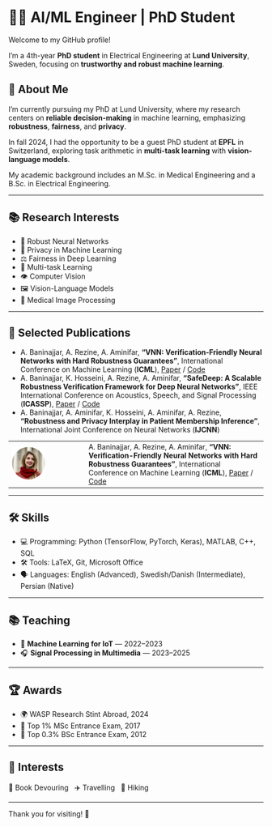 # 👩‍💻 AI/ML Engineer | PhD Student

Welcome to my GitHub profile! 

I’m a 4th-year **PhD student** in Electrical Engineering at **Lund University**, Sweden, focusing on **trustworthy and robust machine learning**.

## 🔬 About Me

I’m currently pursuing my PhD at Lund University, where my research centers on **reliable decision-making** in machine learning, emphasizing **robustness**, **fairness**, and **privacy**. 

In fall 2024, I had the opportunity to be a guest PhD student at **EPFL** in Switzerland, exploring task arithmetic in **multi-task learning** with **vision-language models**.

My academic background includes an M.Sc. in Medical Engineering and a B.Sc. in Electrical Engineering.

---

## 📚 Research Interests

- 🧠 Robust Neural Networks  
- 🔐 Privacy in Machine Learning  
- ⚖️ Fairness in Deep Learning  
- 🔗 Multi-task Learning  
- 👁️ Computer Vision  
- 🖼️ Vision-Language Models  
- 🧬 Medical Image Processing
 
---

## 📝 Selected Publications

- A. Baninajjar, A. Rezine, A. Aminifar, **“VNN: Verification-Friendly Neural Networks with Hard Robustness Guarantees”**, International Conference on Machine Learning (**ICML**), [Paper](https://openreview.net/pdf?id=gUFufRkzjV) / [Code](https://github.com/anahitabn94/VNN) 
- A. Baninajjar, K. Hosseini, A. Rezine, A. Aminifar, **“SafeDeep: A Scalable Robustness Verification Framework for Deep Neural Networks”**, IEEE International Conference on Acoustics, Speech, and Signal Processing (**ICASSP**), [Paper](https://portal.research.lu.se/files/141851887/SafeDeep.pdf) / [Code](https://github.com/anahitabn94/SafeDeep)
- A. Baninajjar, A. Aminifar, K. Hosseini, A. Aminifar, A. Rezine, **“Robustness and Privacy Interplay in Patient Membership Inference”**, International Joint Conference on Neural Networks (**IJCNN**)
<table style="border: none; border-collapse: collapse; box-shadow: none;">
  <tr>
    <td style="border: none; padding-right: 15px;" width="30%">
      <img src="/img/Anahita.png" width="50%">
    </td>
    <td style="border: none;">
      A. Baninajjar, A. Rezine, A. Aminifar, <strong>“VNN: Verification-Friendly Neural Networks with Hard Robustness Guarantees”</strong>, International Conference on Machine Learning (<strong>ICML</strong>), <a href="https://openreview.net/pdf?id=gUFufRkzjV">Paper</a> / <a href="https://github.com/anahitabn94/VNN">Code</a>
    </td>
  </tr>
</table>


 
---

## 🛠️ Skills

- 💻 Programming: Python (TensorFlow, PyTorch, Keras), MATLAB, C++, SQL  
- 🛠️ Tools: LaTeX, Git, Microsoft Office 
- 🗣️ Languages: English (Advanced), Swedish/Danish (Intermediate), Persian (Native)

---

## 📚 Teaching

- 🧠 **Machine Learning for IoT** — 2022–2023  
- 🎧 **Signal Processing in Multimedia** — 2023–2025

---

## 🏆 Awards

- 🌍 WASP Research Stint Abroad, 2024  
- 🥇 Top 1% MSc Entrance Exam, 2017  
- 🥇 Top 0.3% BSc Entrance Exam, 2012
  
---

## 🌱 Interests

📖 Book Devouring &nbsp; ✈️ Travelling &nbsp; 🥾 Hiking

---

Thank you for visiting! 🌟 
